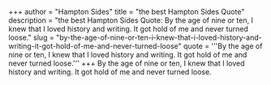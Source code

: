 +++
author = "Hampton Sides"
title = "the best Hampton Sides Quote"
description = "the best Hampton Sides Quote: By the age of nine or ten, I knew that I loved history and writing. It got hold of me and never turned loose."
slug = "by-the-age-of-nine-or-ten-i-knew-that-i-loved-history-and-writing-it-got-hold-of-me-and-never-turned-loose"
quote = '''By the age of nine or ten, I knew that I loved history and writing. It got hold of me and never turned loose.'''
+++
By the age of nine or ten, I knew that I loved history and writing. It got hold of me and never turned loose.
